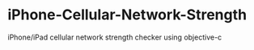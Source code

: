 # iPhone-Cellular-Network-Strength
iPhone/iPad cellular network strength  checker using objective-c
